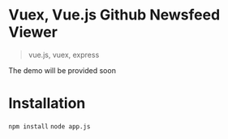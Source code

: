 # Vuex, Vue.js Github Newsfeed Viewer

> vue.js, vuex, express

The demo will be provided soon

# Installation
` npm install `
` node app.js `
